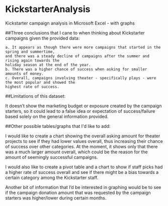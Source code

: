 # KickstarterAnalysis
Kickstarter campaign analysis in Microsoft Excel - with graphs

##Three conclusions that I cane to when thinking about Kickstarter campaigns given the provided data:

```
a. It appears as though there were more campaigns that started in the spring and summertime,
and there was a steady decline of campaigns after the summer and rising again towards the
holiday season at the end of the year.
b. There was a higher chance of success when asking for smaller amounts of money.
c. Overall, campaigns involving theater - specifically plays - were the most popular and showed the
highest rate of success.
```
##Limitations of this dataset:

It doesn’t show the marketing budget or exposure created by the campaign starters, so it could lead to a
false idea or expectation of success/failure based solely on the general information provided.

##Other possible tables/graphs that I'd like to add:

I would like to create a chart showing the overall asking amount for theater projects to see if they had
lower values overall, thus increasing their chance of success over other categories. At the moment, it
shows only that there was a much larger amount overall, which could be the reason for the amount of
seemingly successful campaigns.

I would also like to create a pivot table and a chart to show if staff picks had a higher rate of success
overall and see if there might be a bias towards a certain category among the Kickstarter staff.

Another bit of information that I’d be interested in graphing would be to see if the campaign donation
amount that was requested by the campaign starters was higher/lower during certain months.
